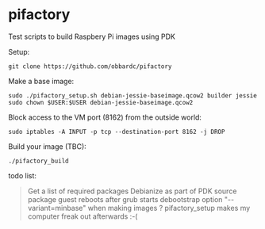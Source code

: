 # pifactory
Test scripts to build Raspbery Pi images using PDK


Setup:
```
git clone https://github.com/obbardc/pifactory
```

Make a base image:
```
sudo ./pifactory_setup.sh debian-jessie-baseimage.qcow2 builder jessie
sudo chown $USER:$USER debian-jessie-baseimage.qcow2
```


Block access to the VM port (8162) from the outside world:
```
sudo iptables -A INPUT -p tcp --destination-port 8162 -j DROP
```


Build your image (TBC):
```
./pifactory_build
```


todo list:
 > Get a list of required packages
 > Debianize as part of PDK source package
 > guest reboots after grub starts
 > debootstrap option "--variant=minbase" when making images ?
 > pifactory_setup makes my computer freak out afterwards :-(